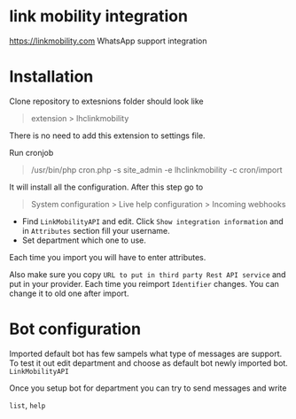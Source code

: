 # link mobility integration
https://linkmobility.com WhatsApp support integration

# Installation

Clone repository to extesnions folder should look like

> extension > lhclinkmobility

There is no need to add this extension to settings file.

Run cronjob

> /usr/bin/php cron.php -s site_admin -e lhclinkmobility -c cron/import
 
It will install all the configuration. After this step go to 

> System configuration > Live help configuration > Incoming webhooks
 
* Find `LinkMobilityAPI` and edit. Click `Show integration information` and in `Attributes` section fill your username.
* Set department which one to use.

Each time you import you will have to enter attributes.

Also make sure you copy `URL to put in third party Rest API service` and put in your provider. Each time you reimport `Identifier` changes. You can change it to old one after import.

# Bot configuration

Imported default bot has few sampels what type of messages are support. To test it out edit department and choose as default bot newly imported bot. `LinkMobilityAPI`

Once you setup bot for department you can try to send messages and write 

`list`, `help`